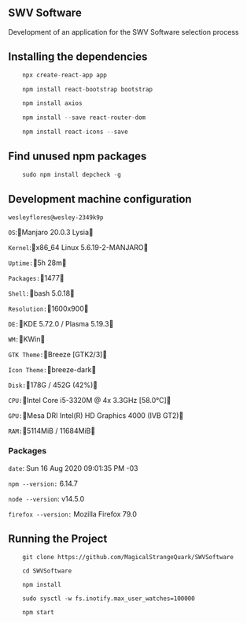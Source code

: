 ## SWV Software

Development of an application for the SWV Software selection process

## Installing the dependencies

```typescript
    npx create-react-app app

    npm install react-bootstrap bootstrap

    npm install axios

    npm install --save react-router-dom

    npm install react-icons --save
```

## Find unused npm packages

```typescript
    sudo npm install depcheck -g
```

## Development machine configuration

`wesleyflores@wesley-2349k9p`

`OS`:Manjaro 20.0.3 Lysia

`Kernel`:x86_64 Linux 5.6.19-2-MANJARO

`Uptime:`5h 28m

`Packages:`1477

`Shell:`bash 5.0.18

`Resolution:`1600x900

`DE:`KDE 5.72.0 / Plasma 5.19.3

`WM:`KWin

`GTK Theme:`Breeze [GTK2/3]

`Icon Theme:`breeze-dark

`Disk:`178G / 452G (42%)

`CPU:`Intel Core i5-3320M @ 4x 3.3GHz [58.0°C]

`GPU:`Mesa DRI Intel(R) HD Graphics 4000 (IVB GT2)

`RAM:`5114MiB / 11684MiB

### Packages

`date`: Sun 16 Aug 2020 09:01:35 PM -03

`npm --version:` 6.14.7

`node --version`: v14.5.0

`firefox --version:` Mozilla Firefox 79.0

## Running the Project

```
    git clone https://github.com/MagicalStrangeQuark/SWVSoftware

    cd SWVSoftware

    npm install

    sudo sysctl -w fs.inotify.max_user_watches=100000

    npm start
```